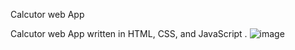 Calcutor web App

Calcutor web App written in HTML, CSS, and JavaScript .
![image](https://github.com/user-attachments/assets/93ed8f59-6fb5-45fc-9298-7825d4737c5a)

